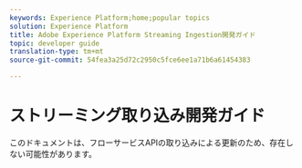 ```yaml
---
keywords: Experience Platform;home;popular topics
solution: Experience Platform
title: Adobe Experience Platform Streaming Ingestion開発ガイド
topic: developer guide
translation-type: tm+mt
source-git-commit: 54fea3a25d72c2950c5fce6ee1a71b6a61454383

---
```



# ストリーミング取り込み開発ガイド

このドキュメントは、フローサービスAPIの取り込みによる更新のため、存在しない可能性があります。